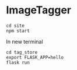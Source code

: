 # ImageTagger

```
cd site
npm start
```

In new terminal

```
cd tag_store
export FLASK_APP=hello
flask run
```
